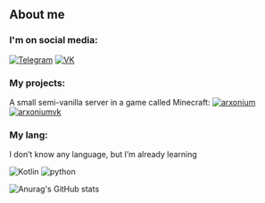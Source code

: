 ## About me

### I'm on social media:
[![Telegram](https://img.shields.io/badge/Telegram-black?style=for-the-badge&logo=telegram)](https://t.me/vericen)
[![VK](https://img.shields.io/badge/VK-black?style=for-the-badge&logo=Vk)](https://vk.com/vericen)
### My projects: 
A small semi-vanilla server in a game called Minecraft:
[![arxonium](https://img.shields.io/badge/arxonium-black?style=for-the-badge&logo=minecraft)](https://arxonium.ru/)
[![arxoniumvk](https://img.shields.io/badge/Arxonium__Vk-black?style=for-the-badge&logo=vk)](https://vk.com/arxonium)
### My lang:
I don’t know any language, but I’m already learning

![Kotlin](https://img.shields.io/badge/Kotlin-white?style=for-the-badge&logo=Kotlin)
![python](https://img.shields.io/badge/Python-white?style=for-the-badge&logo=python)

![Anurag's GitHub stats](https://github-readme-stats.vercel.app/api?username=Vericen&show_icons=true&theme=synthwave)
